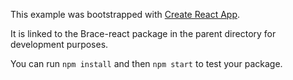 This example was bootstrapped with [Create React App](https://github.com/facebook/create-react-app).

It is linked to the Brace-react package in the parent directory for development purposes.

You can run `npm install` and then `npm start` to test your package.
